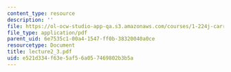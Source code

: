 ```yaml
---
content_type: resource
description: ''
file: https://ol-ocw-studio-app-qa.s3.amazonaws.com/courses/1-224j-carrier-systems-fall-2003/e521d334f63e5af56a057469802b3b5a_lecture2_3.pdf
file_type: application/pdf
parent_uid: 6e7535c1-00a4-1547-ff0b-38320040a0ce
resourcetype: Document
title: lecture2_3.pdf
uid: e521d334-f63e-5af5-6a05-7469802b3b5a
---
```

